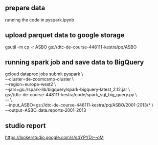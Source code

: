 ## prepare data  
running the code in pyspark.ipynb  
## upload parquet data to google storage  
gsutil -m cp -r ASBO gs://dtc-de-course-448111-kestra/pq/ASBO  
## running spark job and save data to BigQuery  
gcloud dataproc jobs submit pyspark \  
    --cluster=de-zoomcamp-cluster \  
    --region=europe-west2 \  
    --jars=gs://spark-lib/bigquery/spark-bigquery-latest_2.12.jar \  
    gs://dtc-de-course-448111-kestra/code/spark_sql_big_query.py \  
    -- \  
        --input_ASBO=gs://dtc-de-course-448111-kestra/pq/ASBO/2001-2013/* \  
        --output=ASBO_data.reports-2001-2013  
## studio report  
https://lookerstudio.google.com/s/s4YPYDr--oM
